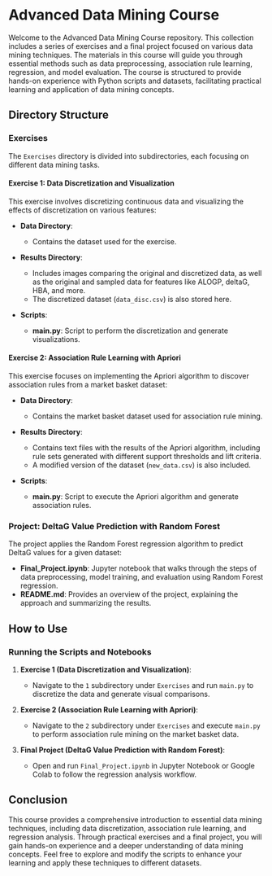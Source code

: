 # Advanced Data Mining Course

Welcome to the Advanced Data Mining Course repository. This collection includes a series of exercises and a final project focused on various data mining techniques. The materials in this course will guide you through essential methods such as data preprocessing, association rule learning, regression, and model evaluation. The course is structured to provide hands-on experience with Python scripts and datasets, facilitating practical learning and application of data mining concepts.

## Directory Structure

### Exercises

The `Exercises` directory is divided into subdirectories, each focusing on different data mining tasks.

#### Exercise 1: Data Discretization and Visualization

This exercise involves discretizing continuous data and visualizing the effects of discretization on various features:

- **Data Directory**:
  - Contains the dataset used for the exercise.

- **Results Directory**:
  - Includes images comparing the original and discretized data, as well as the original and sampled data for features like ALOGP, deltaG, HBA, and more.
  - The discretized dataset (`data_disc.csv`) is also stored here.

- **Scripts**:
  - **main.py**: Script to perform the discretization and generate visualizations.

#### Exercise 2: Association Rule Learning with Apriori

This exercise focuses on implementing the Apriori algorithm to discover association rules from a market basket dataset:

- **Data Directory**:
  - Contains the market basket dataset used for association rule mining.

- **Results Directory**:
  - Contains text files with the results of the Apriori algorithm, including rule sets generated with different support thresholds and lift criteria.
  - A modified version of the dataset (`new_data.csv`) is also included.

- **Scripts**:
  - **main.py**: Script to execute the Apriori algorithm and generate association rules.

### Project: DeltaG Value Prediction with Random Forest

The project applies the Random Forest regression algorithm to predict DeltaG values for a given dataset:

- **Final_Project.ipynb**: Jupyter notebook that walks through the steps of data preprocessing, model training, and evaluation using Random Forest regression.
- **README.md**: Provides an overview of the project, explaining the approach and summarizing the results.

## How to Use

### Running the Scripts and Notebooks

1. **Exercise 1 (Data Discretization and Visualization)**:
   - Navigate to the `1` subdirectory under `Exercises` and run `main.py` to discretize the data and generate visual comparisons.

2. **Exercise 2 (Association Rule Learning with Apriori)**:
   - Navigate to the `2` subdirectory under `Exercises` and execute `main.py` to perform association rule mining on the market basket data.

3. **Final Project (DeltaG Value Prediction with Random Forest)**:
   - Open and run `Final_Project.ipynb` in Jupyter Notebook or Google Colab to follow the regression analysis workflow.

## Conclusion

This course provides a comprehensive introduction to essential data mining techniques, including data discretization, association rule learning, and regression analysis. Through practical exercises and a final project, you will gain hands-on experience and a deeper understanding of data mining concepts. Feel free to explore and modify the scripts to enhance your learning and apply these techniques to different datasets.
